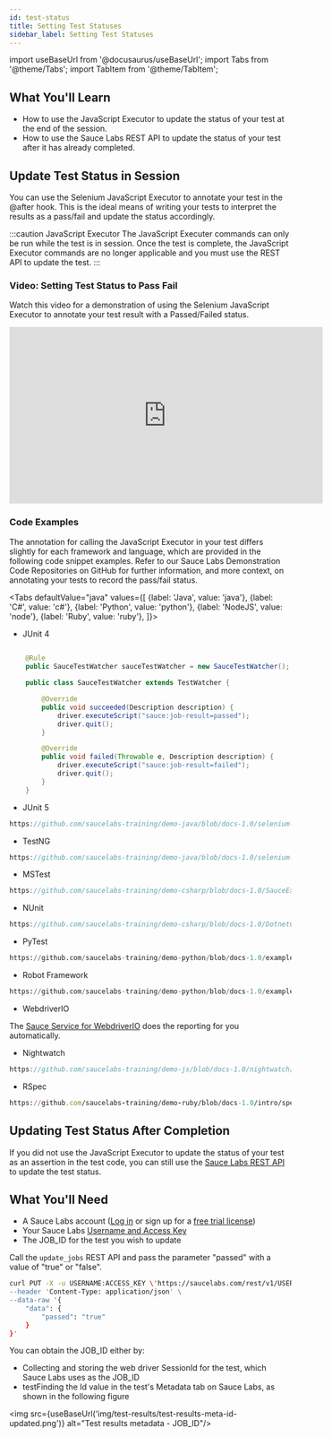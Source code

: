 ```yaml
---
id: test-status
title: Setting Test Statuses
sidebar_label: Setting Test Statuses
---
```


import useBaseUrl from '@docusaurus/useBaseUrl';
import Tabs from '@theme/Tabs';
import TabItem from '@theme/TabItem';

## What You'll Learn

- How to use the JavaScript Executor to update the status of your test at the end of the session.
- How to use the Sauce Labs REST API to update the status of your test after it has already completed.

## Update Test Status in Session

You can use the Selenium JavaScript Executor to annotate your test in the @after hook. This is the ideal means of
writing your tests to interpret the results as a pass/fail and update the status accordingly.

:::caution JavaScript Executor
The JavaScript Executer commands can only be run while the test is in session.
Once the test is complete, the JavaScript Executor commands are no longer applicable and you must use the
REST API to update the test.
:::

### Video: Setting Test Status to Pass Fail

Watch this video for a demonstration of using the Selenium JavaScript Executor to annotate your test result with a
Passed/Failed status.

<iframe width="560" height="315" src="https://www.youtube.com/embed/iaKRGjO-L8Y" title="YouTube video player"
frameborder="0" allow="accelerometer; autoplay; clipboard-write; encrypted-media; gyroscope; picture-in-picture"
allowfullscreen></iframe>

### Code Examples

The annotation for calling the JavaScript Executor in your test differs slightly for each framework and language,
which are provided in the following code snippet examples. Refer to our Sauce Labs Demonstration Code Repositories
on GitHub for further information, and more context, on annotating your tests to record the pass/fail status.

<Tabs
defaultValue="java"
values={[
{label: 'Java', value: 'java'},
{label: 'C#', value: 'c#'},
{label: 'Python', value: 'python'},
{label: 'NodeJS', value: 'node'},
{label: 'Ruby', value: 'ruby'},
]}>

<TabItem value="java">
    
* JUnit 4
```java reference title="Test Reporting with JUnit 4 Test Watcher"
    
    @Rule
    public SauceTestWatcher sauceTestWatcher = new SauceTestWatcher();

    public class SauceTestWatcher extends TestWatcher {

        @Override
        public void succeeded(Description description) {
            driver.executeScript("sauce:job-result=passed");
            driver.quit();
        }

        @Override
        public void failed(Throwable e, Description description) {
            driver.executeScript("sauce:job-result=failed");
            driver.quit();
        }
    }
```

- JUnit 5

```java reference title="Test Reporting with JUnit 5 Test Watcher"
https://github.com/saucelabs-training/demo-java/blob/docs-1.0/selenium-examples/src/test/java/com/saucedemo/selenium/demo/SeleniumTest.java#L56-L68
```

- TestNG

```java reference title="Test Reporting with TestNG"
https://github.com/saucelabs-training/demo-java/blob/docs-1.0/selenium-testng-examples/src/test/java/com/saucedemo/selenium/testng/demo/SeleniumTest.java#L43-L47
```

</TabItem>
<TabItem value="c#">

- MSTest

```csharp reference title="Test Reporting with MSTest"
https://github.com/saucelabs-training/demo-csharp/blob/docs-1.0/SauceExamples/SeleniumMsTest/Onboarding/InstantSauceTest.cs#L83-L85
```

- NUnit

```csharp reference title="Test Reporting with NUnit"
https://github.com/saucelabs-training/demo-csharp/blob/docs-1.0/DotnetCore/Sauce.Demo/Core.Selenium.Examples/AllTestsBase.cs#L61-L64
```

</TabItem>
<TabItem value="python">

- PyTest

```python reference title="Test Reporting with PyTest"
https://github.com/saucelabs-training/demo-python/blob/docs-1.0/examples/w3c-examples/test_pytest_chrome.py#L33-L38
```

- Robot Framework

```python reference title="Test Reporting with Robot Framework"
https://github.com/saucelabs-training/demo-python/blob/docs-1.0/examples/robotframework/desktop_web/Tests/resource.robot#L58-L61
```

</TabItem>
<TabItem value="node">

- WebdriverIO

The [Sauce Service for WebdriverIO](https://v6.webdriver.io/docs/sauce-service.html) does the reporting for you automatically.

- Nightwatch

```javascript reference title="Test Reporting with Nightwatch"
https://github.com/saucelabs-training/demo-js/blob/docs-1.0/nightwatch/appium-web/examples/update-sauce-real-devices/tests/custom-commands/customSauceLabsEnd.js#L30-L35
```

</TabItem>

<TabItem value="ruby">

- RSpec

```ruby reference title="Test Reporting with RSpec"
https://github.com/saucelabs-training/demo-ruby/blob/docs-1.0/intro/spec/spec_helper.rb#L20-L24
```

</TabItem>
</Tabs>

## Updating Test Status After Completion

If you did not use the JavaScript Executor to update the status of your test as an assertion in the test code,
you can still use the [Sauce Labs REST API](/dev/api/) to update the test status.

## What You'll Need

- A Sauce Labs account ([Log in](https://accounts.saucelabs.com/am/XUI/#login/) or sign up for a [free trial license](https://saucelabs.com/sign-up))
- Your Sauce Labs [Username and Access Key](https://app.saucelabs.com/user-settings)
- The JOB_ID for the test you wish to update

Call the `update_jobs` REST API and pass the parameter "passed" with a value of "true" or "false".

```bash title="Update Test Status"
curl PUT -X -u USERNAME:ACCESS_KEY \'https://saucelabs.com/rest/v1/USERNAME/jobs/JOB_ID' \
--header 'Content-Type: application/json' \
--data-raw '{
    "data": {
        "passed": "true"
    }
}'
```

You can obtain the JOB_ID either by:

- Collecting and storing the web driver SessionId for the test, which Sauce Labs uses as the JOB_ID
- testFinding the Id value in the test's Metadata tab on Sauce Labs, as shown in the following figure

<img src={useBaseUrl('img/test-results/test-results-meta-id-updated.png')} alt="Test results metadata - JOB_ID"/>
